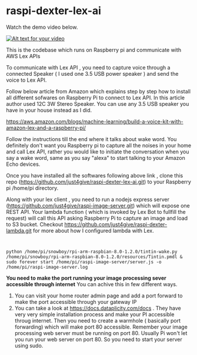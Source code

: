 # raspi-dexter-lex-ai

Watch the demo video below.

[![Alt text for your video](https://img.youtube.com/vi/OO2m5dOIiR4/0.jpg)](http://www.youtube.com/watch?v=OO2m5dOIiR4)

This is the codebase which runs on Raspberry pi and communicate with AWS Lex APIs

To communicate with Lex API , you need to capture voice through a connected Speaker ( I used one 3.5 USB power speaker ) and send the voice to Lex API.

Follow below article from Amazon which explains step by step how to install all different sofwares on Raspberry Pi to connect to Lex API.
In this article author used 12C 3W Stereo Speaker. You can use any 3.5 USB speaker you have in your house instead as I did.

https://aws.amazon.com/blogs/machine-learning/build-a-voice-kit-with-amazon-lex-and-a-raspberry-pi/

Follow the instructions till the end where it talks about wake word. You definitely don't want you Raspberry pi to capture all the noises in your home and call Lex API,
rather you would like to initiate the conversation when you say a wake word, same as you say "alexa" to start talking to your Amazon Echo devices.


Once you have installed all the softwares following above link , clone this repo (https://github.com/just4give/raspi-dexter-lex-ai.git) to your Raspberry pi /home/pi directory.

Along with your lex client , you need to run a nodejs express server (https://github.com/just4give/raspi-image-server.git) which will expose one REST API. Your lambda function ( which is invoked by Lex Bot to fullfill the request) will call this API asking Raspberry Pi to capture an image and load to S3 bucket. Checkout https://github.com/just4give/raspi-dexter-lambda.git for more about how I configured lambda with Lex.

```


python /home/pi/snowboy/rpi-arm-raspbian-8.0-1.2.0/tintin-wake.py /home/pi/snowboy/rpi-arm-raspbian-8.0-1.2.0/resources/Tintin.pmdl &
sudo forever start /home/pi/raspi-image-server/server.js -o /home/pi/raspi-image-server.log

```

**You need to make the port running your image processing sever accessible through internet**
You can achive this in few different ways.
1. You can visit your home router admin page and add a port forward to make the port accessible through your gateway IP
2. You can take a look at https://docs.dataplicity.com/docs  . They have very very simple installation process and make your PI accessible throug internet. Then you need to create a warmhole ( basically port forwarding) which will make port 80 accessible. Remember your image processing web server must be running on port 80. Usually Pi won't let you run your web server on port 80. So you need to start your server using sudo.

### 

